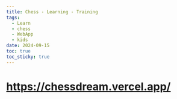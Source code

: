```yaml
---
title: Chess - Learning - Training
tags:
  - Learn
  - chess
  - WebApp
  - kids
date: 2024-09-15
toc: true
toc_sticky: true
---
```


# https://chessdream.vercel.app/